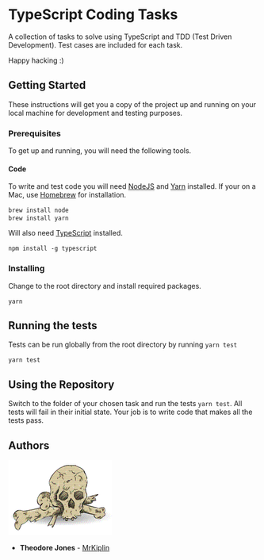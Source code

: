 # TypeScript Coding Tasks

A collection of tasks to solve using TypeScript and TDD (Test Driven Development). Test cases are included for each task.

Happy hacking :)

## Getting Started

These instructions will get you a copy of the project up and running on your local machine for development and testing purposes.

### Prerequisites

To get up and running, you will need the following tools.

#### Code

To write and test code you will need [NodeJS](https://nodejs.org/en/) and [Yarn](https://yarnpkg.com/lang/en/) installed. If your on a Mac, use [Homebrew](https://docs.brew.sh/Installation) for installation.

```
brew install node
brew install yarn
```

Will also need [TypeScript](https://www.typescriptlang.org/) installed.

```
npm install -g typescript
```

### Installing

Change to the root directory and install required packages.

```
yarn
```

## Running the tests

Tests can be run globally from the root directory by running `yarn test`

```
yarn test
```

## Using the Repository

Switch to the folder of your chosen task and run the tests `yarn test`. All tests will fail in their initial state. Your job is to write code that makes all the tests pass.

## Authors

![](mrkiplin-icon.gif)

- **Theodore Jones** - [MrKiplin](https://github.com/MrKiplin)